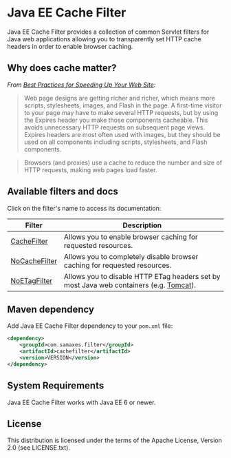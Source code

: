 # Java EE Cache Filter

Java EE Cache Filter provides a collection of common Servlet filters for Java web applications allowing you to transparently set HTTP cache headers in order to enable browser caching.

## Why does cache matter?

*From [Best Practices for Speeding Up Your Web Site](http://developer.yahoo.com/performance/rules.html):*

> Web page designs are getting richer and richer, which means more scripts, stylesheets, images, and Flash in the page. A first-time visitor to your page may have to make several HTTP requests, but by using the Expires header you make those components cacheable. This avoids unnecessary HTTP requests on subsequent page views. Expires headers are most often used with images, but they should be used on all components including scripts, stylesheets, and Flash components.

> Browsers (and proxies) use a cache to reduce the number and size of HTTP requests, making web pages load faster.

## Available filters and docs

Click on the filter's name to access its documentation:

| Filter                                    | Description                                                                                                         |
| ---                                       | ---                                                                                                                 |
| [CacheFilter](../../wiki/CacheFilter)     | Allows you to enable browser caching for requested resources.                                                       |
| [NoCacheFilter](../../wiki/NoCacheFilter) | Allows you to completely disable browser caching for requested resources.                                           |
| [NoETagFilter](../../wiki/NoETagFilter)   | Allows you to disable HTTP ETag headers set by most Java web containers (e.g. [Tomcat](http://tomcat.apache.org/)). |

## Maven dependency

Add Java EE Cache Filter dependency to your `pom.xml` file:

```xml
<dependency>
    <groupId>com.samaxes.filter</groupId>
    <artifactId>cachefilter</artifactId>
    <version>VERSION</version>
</dependency>
```

## System Requirements
  
Java EE Cache Filter works with Java EE 6 or newer.

## License

This distribution is licensed under the terms of the Apache License, Version 2.0 (see LICENSE.txt).
